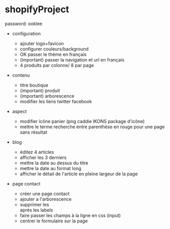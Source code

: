 # shopifyProject
password: ooklee

- configuration
  - ajouter logo+favicon
  - configurer couleurs/background
  - OK passer le thème en français 
  - (important) passer la navigation et url en français
  - 4 produits par colonne/ 8 par page

- contenu
  - titre boutique
  - (important) produit
  - (important) arborescence
  - modifier les liens twitter facebook

- aspect
  - modifier icône panier (png caddie IKONS package d'icône)
  - mettre le terme recherche entre parenthèse en rouge pour une page sans résultat

- blog
  - éditez 4 articles
  - afficher les 3 derniers
  - mettre la date au dessus du titre
  - mettre la date au format long
  - afficher le détail de l'article en pleine largeur de la page

- page contact
  - créer une page contact
  - ajouter a l'arborescence
  - supprimer les <br> après les labels
  - faire passer les champs à la ligne en css (input)
  - centrer le formulaire sur la page
